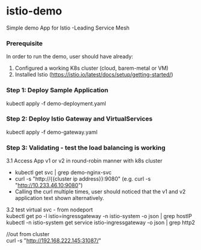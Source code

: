 # istio-demo
Simple demo App for Istio -Leading Service Mesh

### Prerequisite 
In order to run the demo, user should have already: 
1. Configured a working K8s cluster (cloud, barem-metal or VM)
2. Installed Istio (https://istio.io/latest/docs/setup/getting-started/)

### Step 1: Deploy Sample Application 
kubectl apply -f demo-deployment.yaml

### Step 2: Deploy Istio Gateway and VirtualServices 
kubectl apply -f demo-gateway.yaml

### Step 3: Validating - test the load balancing is working

3.1 Access App v1 or v2 in round-robin manner with k8s cluster
- kubectl get svc | grep demo-nginx-svc
- curl -s "http://{{cluster ip address}}:9080" (e.g. curl -s "http://10.233.46.10:9080")  
- Calling the curl multiple times, user should noticed that the v1 and v2 application text shown alternatively.


3.2 test virtual svc - from nodeport   
kubectl get po -l istio=ingressgateway -n istio-system -o json | grep hostIP   
kubectl -n istio-system get service istio-ingressgateway -o json | grep http2   

//out from cluster   
curl -s "http://192.168.222.145:31087/"     
